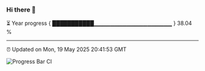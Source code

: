 ### Hi there 👋

⏳ Year progress { ███████████▁▁▁▁▁▁▁▁▁▁▁▁▁▁▁▁▁▁▁ } 38.04 %

---

⏰ Updated on Mon, 19 May 2025 20:41:53 GMT

![Progress Bar CI](https://github.com/IshwaranRudhara/GIT-ACTION/workflows/Progress%20Bar%20CI/badge.svg)
